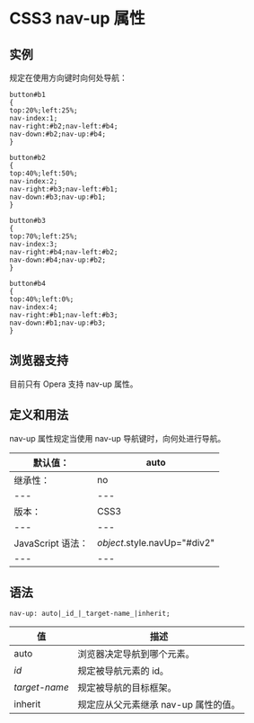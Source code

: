 # CSS3 nav-up 属性



## 实例

规定在使用方向键时向何处导航：

```
button#b1
{
top:20%;left:25%;
nav-index:1;
nav-right:#b2;nav-left:#b4;
nav-down:#b2;nav-up:#b4;
}

button#b2
{
top:40%;left:50%;
nav-index:2;
nav-right:#b3;nav-left:#b1;
nav-down:#b3;nav-up:#b1;
}

button#b3
{
top:70%;left:25%;
nav-index:3;
nav-right:#b4;nav-left:#b2;
nav-down:#b4;nav-up:#b2;
}

button#b4
{
top:40%;left:0%;
nav-index:4;
nav-right:#b1;nav-left:#b3;
nav-down:#b1;nav-up:#b3;
}

```

## 浏览器支持

目前只有 Opera 支持 nav-up 属性。

## 定义和用法

nav-up 属性规定当使用 nav-up 导航键时，向何处进行导航。

| 默认值： | auto |
| --- | --- |
| 继承性： | no |
| --- | --- |
| 版本： | CSS3 |
| --- | --- |
| JavaScript 语法： | _object_.style.navUp="#div2" |
| --- | --- |

## 语法

```
nav-up: auto|_id_|_target-name_|inherit;
```

| 值 | 描述 |
| --- | --- |
| auto | 浏览器决定导航到哪个元素。 |
| _id_ | 规定被导航元素的 id。 |
| _target-name_ | 规定被导航的目标框架。 |
| inherit | 规定应从父元素继承 nav-up 属性的值。 |



